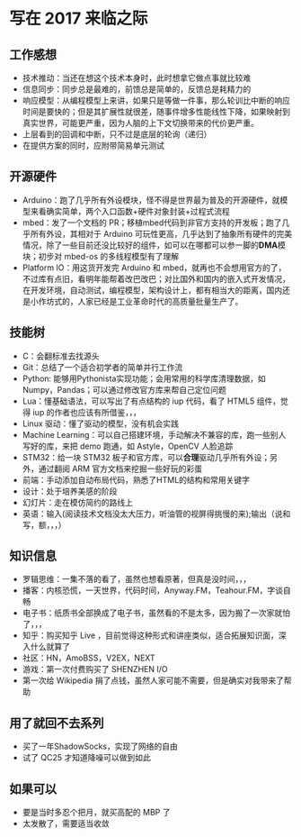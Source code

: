# 写在 2017 来临之际


## 工作感想

- 技术推动：当还在想这个技术本身时，此时想拿它做点事就比较难
- 信息同步：同步总是最难的，前馈总是简单的，反馈总是耗精力的
- 响应模型：从编程模型上来讲，如果只是等做一件事，那么轮训比中断的响应时间是要快的；但是其扩展性就很差，随事件增多性能线性下降，如果映射到真实世界，可能更严重，因为人脑的上下文切换带来的代价更严重。
- 上层看到的回调和中断，只不过是底层的轮询（递归）
- 在提供方案的同时，应附带简易单元测试

## 开源硬件

- Arduino：跑了几乎所有外设模块，怪不得是世界最为普及的开源硬件，就模型来看确实简单，两个入口函数+硬件对象封装+过程式流程
- mbed：发了一个文档的 PR；移植mbed代码到非官方支持的开发板；跑了几乎所有外设，其相对于 Arduino 可玩性更高，几乎达到了抽象所有硬件的完美情况，除了一些目前还没比较好的组件，如可以在哪都可以参一脚的**DMA**模块；初步对 mbed-os 的多线程模型有了理解
- Platform IO：用这货开发完 Arduino 和 mbed，就再也不会想用官方的了，不过库有点旧，看明年能帮着改巴改巴；对比国外和国内的嵌入式开发情况，在开发环境，自动测试，编程模型，架构设计上，都有相当大的距离，国内还是小作坊式的，人家已经是工业革命时代的高质量批量生产了。

## 技能树

- C：会翻标准去找源头
- Git：总结了一个适合初学者的简单并行工作流
- Python: 能够用Pythonista实现功能；会用常用的科学库清理数据，如Numpy，Pandas；可以通过修改官方库来帮自己定位问题
- Lua：懂基础语法，可以写出了有点结构的 iup 代码，看了 HTML5 组件，觉得 iup 的作者也应该有所借鉴，，，
- Linux 驱动：懂了驱动的模型，没有机会实践
- Machine Learning：可以自己搭建环境，手动解决不兼容的库，跑一些别人写好的库，来把 demo 跑通，如 Astyle，OpenCV 人脸追踪
- STM32：给一块 STM32 板子和官方库，可以**合理**驱动几乎所有外设；另外，通过翻阅 ARM 官方文档来挖掘一些好玩的彩蛋
- 前端：手动添加自动布局代码，熟悉了HTML的结构和常用关键字
- 设计：处于培养美感的阶段
- 幻灯片：走在模仿简约的路线上
- 英语：输入(阅读技术文档没太大压力，听油管的视屏得挑慢的来);输出（说和写，额，，，）

## 知识信息

- 罗辑思维：一集不落的看了，虽然也想看原著，但真是没时间，，，
- 播客：内核恐慌，一天世界，代码时间，Anyway.FM，Teahour.FM，字谈自畅
- 电子书：纸质书全部换成了电子书，虽然看的不是太多，因为搬了一次家就怕了，，，
- 知乎：购买知乎 Live ，目前觉得这种形式和讲座类似，适合拓展知识面，深入什么就算了
- 社区：HN，AmoBSS，V2EX，NEXT
- 游戏：第一次付费购买了 SHENZHEN I/O
- 第一次给 Wikipedia 捐了点钱，虽然人家可能不需要，但是确实对我带来了帮助

## 用了就回不去系列

- 买了一年ShadowSocks，实现了网络的自由
- 试了 QC25 才知道降噪可以做到如此

## 如果可以

- 要是当时多忍个把月，就买高配的 MBP 了
- 太发散了，需要适当收敛

